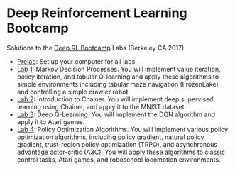 # Deep Reinforcement Learning Bootcamp

Solutions to the [Deep RL Bootcamp](https://sites.google.com/view/deep-rl-bootcamp/home) Labs (Berkeley CA 2017)

* [Prelab](prelab): Set up your computer for all labs.
* [Lab 1](lab1): Markov Decision Processes. You will implement value iteration, policy iteration, and tabular Q-learning and apply these algorithms to simple environments including tabular maze navigation (FrozenLake) and controlling a simple crawler robot.
* [Lab 2](lab2): Introduction to Chainer. You will implement deep supervised learning using Chainer, and apply it to the MNIST dataset.
* [Lab 3](lab3): Deep Q-Learning. You will implement the DQN algorithm and apply it to Atari games.
* [Lab 4](lab4): Policy Optimization Algorithms. You will implement various policy optimization algorithms, including policy gradient, natural policy gradient, trust-region policy optimization (TRPO), and asynchronous advantage actor-critic (A3C). You will apply these algorithms to classic control tasks, Atari games, and roboschool locomotion environments.
